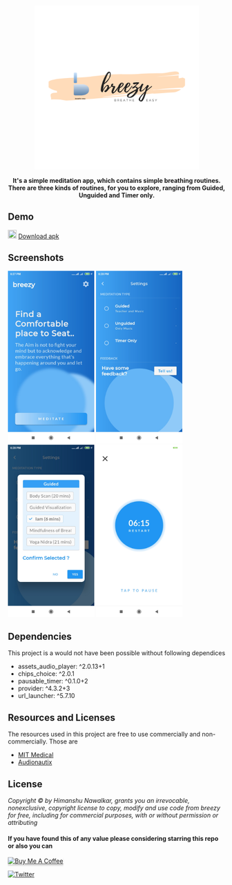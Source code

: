 
<p align="center">
	<a href="https://drive.google.com/file/d/10DTVbcVL7UdoG1f1Texcr9eOV6_JMaRY/view?usp=sharing" alt="Download the apk">
		<img src="demo/breezyposter.png" width="380" />
	</a>
</p>
<p align="center" style="bold"><b>It's a simple meditation app, which contains simple breathing routines. There are three kinds of routines, for you to explore, ranging from Guided, Unguided and Timer only.</b></p>


## Demo
<img src ="https://www.svgrepo.com/show/98947/download.svg" width="20" height="20" /> [Download apk](https://drive.google.com/file/d/10DTVbcVL7UdoG1f1Texcr9eOV6_JMaRY/view?usp=sharing)

## Screenshots
<img src="demo/homeScreen.jpg" width="200" height="400" /> <img src="demo/settings.jpg" width="200" height="400" /> <img src="demo/dialog.jpg" width="200" height="400" /> <img src="demo/animationScreen.jpg" height="400" />

## Dependencies

This project is a would not have been possible without following dependices
- assets_audio_player: ^2.0.13+1
- chips_choice: ^2.0.1
- pausable_timer: ^0.1.0+2
- provider: ^4.3.2+3
- url_launcher: ^5.7.10

## Resources and Licenses

The resources used in this project are free to use commercially and non-commercially. Those are
-  [MIT Medical](https://medical.mit.edu/community/sleep/resources)
-  [Audionautix](https://audionautix.com/)

## License

_Copyright © by Himanshu Nawalkar, grants you an irrevocable, nonexclusive, copyright license to copy, modify and use code from breezy for free, including for commercial purposes, with or without permission or attributing_


#### If you have found this of any value please considering starring this repo or also you can 
<a href="https://www.buymeacoffee.com/singlesoup" target="_blank"><img src="https://www.buymeacoffee.com/assets/img/custom_images/yellow_img.png" alt="Buy Me A Coffee" style="height: 41px !important;width: 174px !important;box-shadow: 0px 3px 2px 0px rgba(190, 190, 190, 0.5) !important;-webkit-box-shadow: 0px 3px 2px 0px rgba(190, 190, 190, 0.5) !important;" ></a>

[![Twitter](https://img.shields.io/twitter/follow/singlesouup.svg?style=social&label=@singlesouup)](https://twitter.com/singlesouup)
